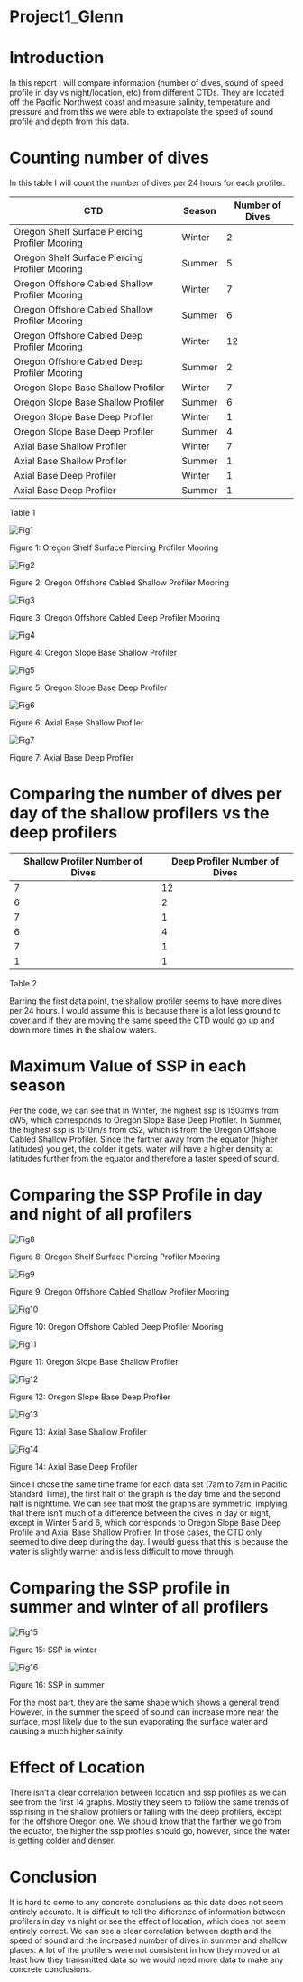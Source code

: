 # Project1_Glenn

# Introduction

In this report I will compare information (number of dives, sound of speed profile in day vs night/location, etc) from different CTDs.  They are located off the Pacific Northwest coast and measure salinity, temperature and pressure and from this we were able to extrapolate the speed of sound profile and depth from this data.

# Counting number of dives

In this table I will count the number of dives per 24 hours for each profiler.


| CTD  | Season | Number of Dives |
| ------------- | ------------- | ------------- | 
| Oregon Shelf Surface Piercing Profiler Mooring  | Winter | 2 |
| Oregon Shelf Surface Piercing Profiler Mooring  | Summer | 5 |
| Oregon Offshore Cabled Shallow Profiler Mooring  | Winter | 7 |
| Oregon Offshore Cabled Shallow Profiler Mooring  | Summer | 6 |
| Oregon Offshore Cabled Deep Profiler Mooring  | Winter | 12 |
| Oregon Offshore Cabled Deep Profiler Mooring  | Summer | 2 |
| Oregon Slope Base Shallow Profiler  | Winter | 7 |
| Oregon Slope Base Shallow Profiler  | Summer | 6 |
| Oregon Slope Base Deep Profiler  | Winter | 1 |
| Oregon Slope Base Deep Profiler  | Summer | 4 |
| Axial Base Shallow Profiler  | Winter | 7 |
| Axial Base Shallow Profiler  | Summer | 1 |
| Axial Base Deep Profiler  | Winter | 1 |
| Axial Base Deep Profiler  | Summer | 1 |
Table 1

![Fig1](https://github.com/TheAvidArtist/Project1_Glenn/blob/master/1.PNG)


Figure 1: Oregon Shelf Surface Piercing Profiler Mooring




![Fig2](https://github.com/TheAvidArtist/Project1_Glenn/blob/master/2.PNG)


Figure 2: Oregon Offshore Cabled Shallow Profiler Mooring




![Fig3](https://github.com/TheAvidArtist/Project1_Glenn/blob/master/3.PNG)


Figure 3: Oregon Offshore Cabled Deep Profiler Mooring





![Fig4](https://github.com/TheAvidArtist/Project1_Glenn/blob/master/4.PNG)


Figure 4: Oregon Slope Base Shallow Profiler





![Fig5](https://github.com/TheAvidArtist/Project1_Glenn/blob/master/5.PNG)


Figure 5: Oregon Slope Base Deep Profiler




![Fig6](https://github.com/TheAvidArtist/Project1_Glenn/blob/master/6.PNG)


Figure 6: Axial Base Shallow Profiler




![Fig7](https://github.com/TheAvidArtist/Project1_Glenn/blob/master/7.PNG)


Figure 7: Axial Base Deep Profiler


# Comparing the number of dives per day of the shallow profilers vs the deep profilers


| Shallow Profiler Number of Dives | Deep Profiler Number of Dives |
| ------------- | ------------- |
| 7 | 12 |
| 6 | 2 |
| 7 | 1 |
| 6 | 4 |
| 7 | 1 |
| 1 | 1 |
Table 2

Barring the first data point, the shallow profiler seems to have more dives per 24 hours.  I would assume this is because there is a lot less ground to cover and if they are moving the same speed the CTD would go up and down more times in the shallow waters.

# Maximum Value of SSP in each season

Per the code, we can see that in Winter, the highest ssp is 1503m/s from cW5, which corresponds to Oregon Slope Base Deep Profiler. In Summer, the highest ssp is 1510m/s from cS2, which is from the Oregon Offshore Cabled Shallow Profiler. Since the farther away from the equator (higher latitudes) you get, the colder it gets, water will have a higher density at latitudes further from the equator and therefore a faster speed of sound.


# Comparing the SSP Profile in day and night of all profilers



![Fig8](https://github.com/TheAvidArtist/Project1_Glenn/blob/master/8.PNG)


Figure 8: Oregon Shelf Surface Piercing Profiler Mooring



![Fig9](https://github.com/TheAvidArtist/Project1_Glenn/blob/master/9.PNG)


Figure 9: Oregon Offshore Cabled Shallow Profiler Mooring



![Fig10](https://github.com/TheAvidArtist/Project1_Glenn/blob/master/10.PNG)


Figure 10: Oregon Offshore Cabled Deep Profiler Mooring



![Fig11](https://github.com/TheAvidArtist/Project1_Glenn/blob/master/11.PNG)


Figure 11: Oregon Slope Base Shallow Profiler



![Fig12](https://github.com/TheAvidArtist/Project1_Glenn/blob/master/12.PNG)


Figure 12: Oregon Slope Base Deep Profiler



![Fig13](https://github.com/TheAvidArtist/Project1_Glenn/blob/master/13.PNG)


Figure 13: Axial Base Shallow Profiler




![Fig14](https://github.com/TheAvidArtist/Project1_Glenn/blob/master/14.PNG)


Figure 14: Axial Base Deep Profiler




Since I chose the same time frame for each data set (7am to 7am in Pacific Standard Time), the first half of the graph is the day time and the second half is nighttime.  We can see that most the graphs are symmetric, implying that there isn’t much of a difference between the dives in day or night, except in Winter 5 and 6, which corresponds to Oregon Slope Base Deep Profile and Axial Base Shallow Profiler.  In those cases, the CTD only seemed to dive deep during the day.  I would guess that this is because the water is slightly warmer and is less difficult to move through.



# Comparing the SSP profile in summer and winter of all profilers


![Fig15](https://github.com/TheAvidArtist/Project1_Glenn/blob/master/15.PNG)


Figure 15: SSP in winter



![Fig16](https://github.com/TheAvidArtist/Project1_Glenn/blob/master/16.PNG)


Figure 16: SSP in summer


For the most part, they are the same shape which shows a general trend.  However, in the summer the speed of sound can increase more near the surface, most likely due to the sun evaporating the surface water and causing a much higher salinity.


# Effect of Location

There isn’t a clear correlation between location and ssp profiles as we can see from the first 14 graphs.  Mostly they seem to follow the same trends of ssp rising in the shallow profilers or falling with the deep profilers, except for the offshore Oregon one.  We should know that the farther we go from the equator, the higher the ssp profiles should go, however, since the water is getting colder and denser.

# Conclusion

It is hard to come to any concrete conclusions as this data does not seem entirely accurate.  It is difficult to tell the difference of information between profilers in day vs night or see the effect of location, which does not seem entirely correct.  We can see a clear correlation between depth and the speed of sound and the increased number of dives in summer and shallow places.  A lot of the profilers were not consistent in how they moved or at least how they transmitted data so we would need more data to make any concrete conclusions.
